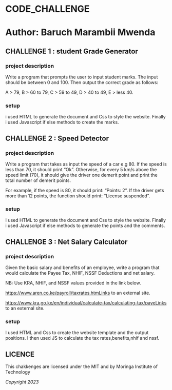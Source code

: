 # CODE_CHALLENGE

# Author: Baruch Marambii Mwenda

## CHALLENGE 1 : student Grade Generator

### project description
Write a program that prompts the user to input student marks. The input should be between 0 and 100. Then output the correct grade as follows: 

A > 79, B > 60 to 79, C > 59 to 49, D > 40 to 49, E > less 40.

### setup
i used HTML to generate the document and Css to style the website. Finally i used Javascript if else methods to create the  marks.

## CHALLENGE 2 : Speed Detector

### project description
Write a program that takes as input the speed of a car e.g 80. If the speed is less than 70, it should print “Ok”. Otherwise, for every 5 km/s above the speed limit (70), it should give the driver one demerit point and print the total number of demerit points.

For example, if the speed is 80, it should print: “Points: 2”. If the driver gets more than 12 points, the function should print: “License suspended”.

### setup
 I used HTML to generate the document and Css to style the website. Finally i used Javascript if else methods to generate the points and the comments.

 ## CHALLENGE 3 : Net Salary Calculator

 ### project description
 Given the basic salary and benefits of an employee, write a program that would calculate the Payee Tax, NHIF, NSSF Deductions and net salary.

NB: Use KRA, NHIF, and NSSF values provided in the link below.

https://www.aren.co.ke/payroll/taxrates.htmLinks to an external site.  

https://www.kra.go.ke/en/individual/calculate-tax/calculating-tax/payeLinks to an external site.

 ### setup
  I used HTML and Css to create the website template and the output positions.
  I then used JS to calculate the tax rates,benefits,nhif and nssf.

  ## LICENCE
  This chakkenges are licensed under the MIT and by Moringa Institute of Technology
 
  *Copyright 2023*


